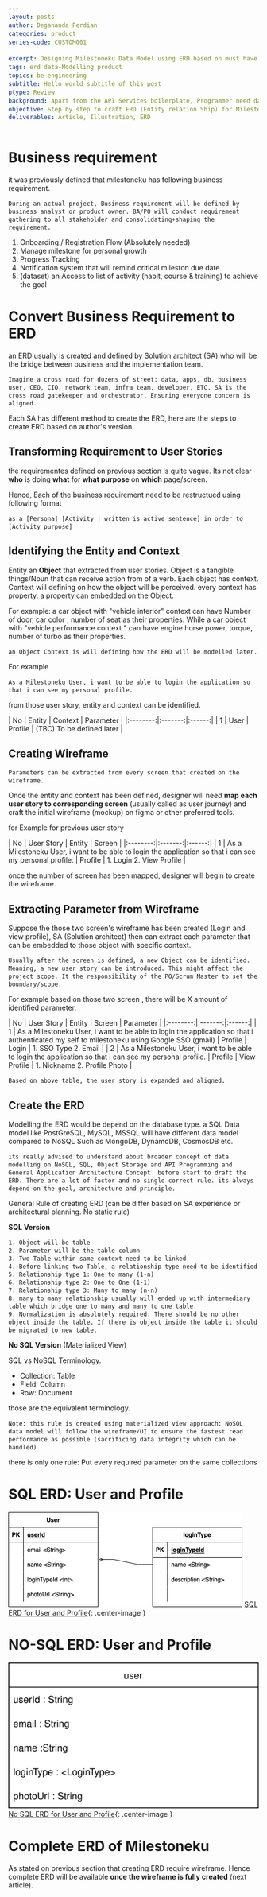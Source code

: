 ```yaml
---
layout: posts
author: Degananda Ferdian
categories: product
series-code: CUSTOM001

excerpt: Designing Milestoneku Data Model using ERD based on must have feature for Minimum viable product (MVP).
tags: erd data-Modelling product
topics: be-engineering
subtitle: Hello world subtitle of this post
ptype: Review
background: Apart from the API Services boilerplate, Programmer need data model which usually represented on the entity relationship diagram (ERD)
objective: Step by step to craft ERD (Entity relation Ship) for Milestoneku based on pre defined business requirement or user stories.
deliverables: Article, Illustration, ERD
---
```


# Business requirement


it was previously defined that milestoneku has following business requirement.

    During an actual project, Business requirement will be defined by business analyst or product owner. BA/PO will conduct requirement gathering to all stakeholder and consolidating+shaping the requirement.

1. Onboarding / Registration Flow (Absolutely needed)
2. Manage milestone for personal growth
3. Progress Tracking
4. Notification system that will remind critical mileston due date.
5. (dataset) an Access to list of activity (habit, course & training) to achieve the goal

# Convert Business Requirement to ERD

an ERD usually is created and defined by Solution architect (SA) who will be the bridge between business and the implementation team. 

    Imagine a cross road for dozens of street: data, apps, db, business user, CEO, CIO, network team, infra team, developer, ETC. SA is the cross road gatekeeper and orchestrator. Ensuring everyone concern is aligned.

Each SA has different method to create the ERD, here are the steps to create ERD based on author's version.

## Transforming Requirement to User Stories

the requirementes defined on previous section is quite vague. Its not clear <b>who</b> is doing <b>what</b> for <b>what purpose</b> on <b>which</b> page/screen.

Hence, Each of the business requirement need to be restructued using following format

    as a [Persona] [Activity | written is active sentence] in order to [Activity purpose]

## Identifying the Entity and Context

Entity an <b>Object</b> that extracted from user stories. Object is a tangible things/Noun that can receive action from of a verb. Each object has context. Context will defining on how the object will be perceived. every context has property. a property can embedded on the Object. 

For example: a car object with "vehicle interior" context can have Number of door, car color , number of seat as their properties. While a car object with "vehicle performance context " can have engine horse power, torque, number of turbo as their properties. 

    an Object Context is will defining how the ERD will be modelled later.

For example

    As a Milestoneku User, i want to be able to login the application so that i can see my personal profile.

from those user story, entity and context can be identified.

| No | Entity | Context  | Parameter  |
|:--------:|:-------:|:------:|
| 1 | User  |  Profile |  (TBC) To be defined later  | 

## Creating Wireframe

    Parameters can be extracted from every screen that created on the wireframe.

Once the entity and context has been defined, designer will need <b>map each user story to corresponding screen</b> (usually called as user journey) and craft the initial wireframe (mockup) on figma or other preferred tools.

for Example for previous user story

| No | User Story | Entity  | Screen  |
|:--------:|:-------:|:------:|
| 1 | As a Milestoneku User, i want to be able to login the application so that i can see my personal profile.  |  Profile | 1. Login 2. View Profile  | 

once the number of screen has been mapped, designer will begin to create the wireframe.

## Extracting Parameter from Wireframe

Suppose the those two screen's wireframe has been created (Login and view profile), SA (Solution architect) then can extract each parameter that can be embedded to those object with specific context.

    Usually after the screen is defined, a new Object can be identified. Meaning, a new user story can be introduced. This might affect the project scope. It the responsibility of the PO/Scrum Master to set the boundary/scope.

For example based on those two screen , there will be X amount of identified parameter.

| No | User Story | Entity  | Screen  | Parameter |
|:--------:|:-------:|:------:|
| 1 | As a Milestoneku User, i want to be able to login the application so that i authenticated my self to milestoneku using Google SSO (gmail) |  Profile | Login   | 1. SSO Type 2. Email |
| 2 | As a Milestoneku User, i want to be able to login the application so that i can see my personal profile.  |  Profile | View Profile   | 1. Nickname 2. Profile Photo |

    Based on above table, the user story is expanded and aligned.

## Create the ERD

Modelling the ERD would be depend on the database type. a SQL Data model like PostGreSQL, MySQL, MSSQL will have different data model compared to NoSQL Such as MongoDB, DynamoDB, CosmosDB etc.

    its really advised to understand about broader concept of data modelling on NoSQL, SQL, Object Storage and API Programming and General Application Architecture Concept  before start to draft the ERD. There are a lot of factor and no single correct rule. its always depend on the goal, architecture and principle.

General Rule of creating ERD (can be differ based on SA experience or architectural planning. No static rule)

**SQL Version**

    1. Object will be table
    2. Parameter will be the table column
    3. Two Table within same context need to be linked
    4. Before linking two Table, a relationship type need to be identified
    5. Relationship type 1: One to many (1-n)
    6. Relationship type 2: One to One (1-1)
    7. Relationship type 3: Many to many (n-n)
    8. many to many relationship usually will ended up with intermediary table which bridge one to many and many to one table.
    9. Normalization is absolutely required: There should be no other object inside the table. If there is object inside the table it should be migrated to new table.

**No SQL Version** (Materialized View)

SQL vs NoSQL Terminology.

- Collection: Table
- Field: Column
- Row: Document

those are the equivalent terminology.

    Note: this rule is created using materialized view approach: NoSQL data model will follow the wireframe/UI to ensure the fastest read performance as possible (sacrificing data integrity which can be handled)

there is only one rule: Put every required parameter on the same collections

# SQL ERD: User and Profile

![postimage100](/assets/images/2025-05/sqlerd.jpg)
[SQL ERD for User and Profile](/assets/images/2025-05/sqlerd.jpg){: .center-image }

# NO-SQL ERD: User and Profile

![postimage80](/assets/images/2025-05/nosqlerd.svg)
[No SQL ERD for User and Profile](/assets/images/2025-05/nosqlerd.jpg){: .center-image }

# Complete ERD of Milestoneku

As stated on previous section that creating ERD require wireframe. Hence complete ERD will be available **once the wireframe is fully created** (next article).